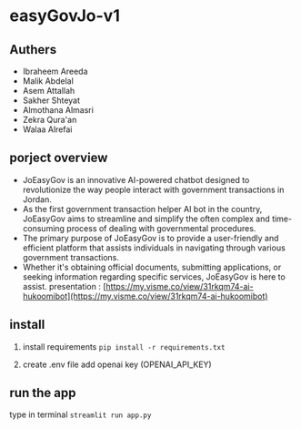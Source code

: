 # easyGovJo-v1


## Authers

- Ibraheem Areeda
- Malik Abdelal
- Asem Attallah
- Sakher Shteyat
- Almothana Almasri
- Zekra Qura'an
- Walaa Alrefai

## porject overview

- JoEasyGov is an innovative AI-powered chatbot designed to revolutionize the way people interact with government transactions in Jordan.
- As the first government transaction helper AI bot in the country, JoEasyGov aims to streamline and simplify the often complex and time-consuming process of dealing with governmental procedures.
- The primary purpose of JoEasyGov is to provide a user-friendly and efficient platform that assists individuals in navigating through various government transactions.
- Whether it's obtaining official documents, submitting applications, or seeking information regarding specific services, JoEasyGov is here to assist.
presentation : [https://my.visme.co/view/31rkqm74-ai-hukoomibot](https://my.visme.co/view/31rkqm74-ai-hukoomibot)

## install  

1. install requirements
`pip install -r requirements.txt`


2. create .env file
  add openai key (OPENAI_API_KEY)
  
## run the app

type in terminal 
`streamlit run app.py`

